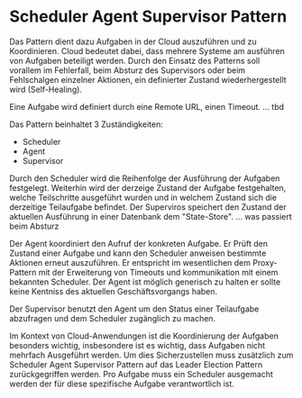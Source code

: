 # Scheduler Agent Supervisor Pattern

Das Pattern dient dazu Aufgaben in der Cloud auszuführen und zu Koordinieren. 
Cloud bedeutet dabei, dass mehrere Systeme am ausführen von Aufgaben beteiligt werden.
Durch den Einsatz des Patterns soll vorallem im Fehlerfall, beim Absturz des Supervisors 
oder beim Fehlschalgen einzelner Aktionen, ein definierter Zustand wiederhergestellt wird (Self-Healing). 

Eine Aufgabe wird definiert durch eine Remote URL, einen Timeout. ... tbd

Das Pattern beinhaltet 3 Zuständigkeiten: 
- Scheduler
- Agent 
- Supervisor 

Durch den Scheduler wird die Reihenfolge der Ausführung der Aufgaben festgelegt. Weiterhin wird der derzeige Zustand der Aufgabe festgehalten, 
welche Teilschritte ausgeführt wurden und in welchem Zustand sich die derzeitige Teilaufgabe befindet. Der Superviros speichert den Zustand der aktuellen Ausführung in 
einer Datenbank dem "State-Store".
... was passiert beim Absturz

Der Agent koordiniert den Aufruf der konkreten Aufgabe. Er Prüft den Zustand einer Aufgabe und kann den Scheduler anweisen bestimmte Aktionen erneut auszuführen. 
Er entspricht im wesentlichen dem Proxy-Pattern mit der Erweiterung von Timeouts und kommunikation mit einem bekannten Scheduler. Der Agent ist möglich generisch zu halten 
er sollte keine Kentniss des aktuellen Geschäftsvorgangs haben.

Der Supervisor benutzt den Agent um den Status einer Teilaufgabe abzufragen und dem Scheduler zugänglich zu machen. 

Im Kontext von Cloud-Anwendungen ist die Koordinierung der Aufgaben besonders wichtig, insbesondere ist es wichtig, dass Aufgaben nicht mehrfach Ausgeführt werden. Um dies Sicherzustellen muss zusätzlich 
zum Scheduler Agent Supervisor Pattern auf das Leader Election Pattern zurückgegriffen werden. Pro Aufgabe muss ein Scheduler ausgemacht werden der für diese spezifische Aufgabe verantwortlich ist.
